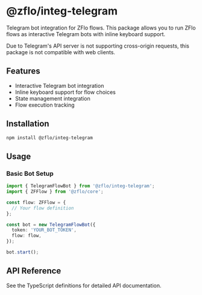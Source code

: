 # @zflo/integ-telegram

Telegram bot integration for ZFlo flows. This package allows you to run ZFlo flows as interactive Telegram bots with inline keyboard support.

Due to Telegram's API server is not supporting cross-origin requests, this package is not compatible with web clients.

## Features

- Interactive Telegram bot integration
- Inline keyboard support for flow choices
- State management integration
- Flow execution tracking

## Installation

```bash
npm install @zflo/integ-telegram
```

## Usage

### Basic Bot Setup

```typescript
import { TelegramFlowBot } from '@zflo/integ-telegram';
import { ZFFlow } from '@zflo/core';

const flow: ZFFlow = {
  // Your flow definition
};

const bot = new TelegramFlowBot({
  token: 'YOUR_BOT_TOKEN',
  flow: flow,
});

bot.start();
```

## API Reference

See the TypeScript definitions for detailed API documentation.
